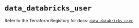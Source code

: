 # `data_databricks_user`

Refer to the Terraform Registory for docs: [`data_databricks_user`](https://registry.terraform.io/providers/databricks/databricks/1.24.0/docs/data-sources/user).
